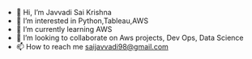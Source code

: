 - 👋 Hi, I’m Javvadi Sai Krishna
- 👀 I’m interested in Python,Tableau,AWS
- 🌱 I’m currently learning AWS
- 💞️ I’m looking to collaborate on Aws projects, Dev Ops, Data Science
- 📫 How to reach me saijavvadi98@gmail.com

<!---
sakicena/sakicena is a ✨ special ✨ repository because its `README.md` (this file) appears on your GitHub profile.
You can click the Preview link to take a look at your changes.
--->
